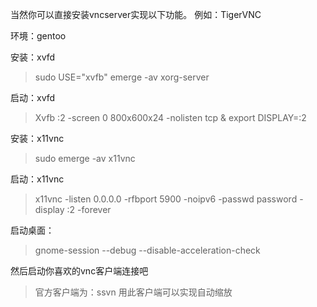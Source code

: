 当然你可以直接安装vncserver实现以下功能。
例如：TigerVNC

环境：gentoo

安装：xvfd
>sudo USE="xvfb" emerge -av xorg-server

启动：xvfd

>Xvfb :2 -screen 0 800x600x24 -nolisten tcp &
>export DISPLAY=:2

安装：x11vnc
>sudo emerge -av x11vnc

启动：x11vnc
>x11vnc -listen 0.0.0.0 -rfbport 5900 -noipv6 -passwd password -display :2 -forever

启动桌面：
>gnome-session --debug --disable-acceleration-check

然后启动你喜欢的vnc客户端连接吧
>官方客户端为：ssvn 用此客户端可以实现自动缩放


